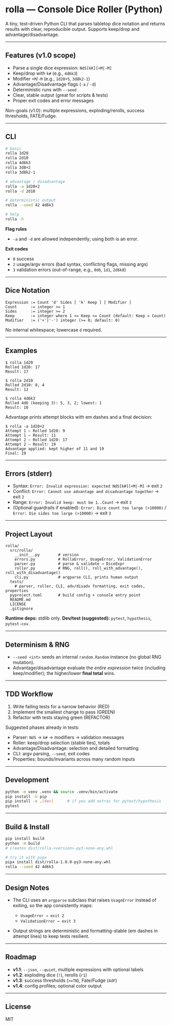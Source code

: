 # rolla — Console Dice Roller (Python)

A tiny, test-driven Python CLI that parses tabletop dice notation and returns results with clear, reproducible output. Supports keep/drop and advantage/disadvantage.

---

## Features (v1.0 scope)

- Parse a single dice expression: `NdS[kK][+M|-M]`
- Keep/drop with `k#` (e.g., `4d6k3`)
- Modifier `+M`/`-M` (e.g., `1d20+5`, `3d8k2-1`)
- Advantage/Disadvantage flags (`-a` / `-d`)
- Deterministic runs with `--seed`
- Clear, stable output (great for scripts & tests)
- Proper exit codes and error messages

Non-goals (v1.0): multiple expressions, exploding/rerolls, success thresholds, FATE/Fudge.

---

## CLI

```bash
# basic
rolla 1d20
rolla 2d10
rolla 4d6k3
rolla 3d8+2
rolla 3d8k2-1

# advantage / disadvantage
rolla -a 1d20+2
rolla -d 2d10

# deterministic output
rolla --seed 42 4d6k3

# help
rolla -h
````

**Flag rules**

- `-a` and `-d` are allowed independently; using both is an error.

**Exit codes**

- `0` success
- `2` usage/argv errors (bad syntax, conflicting flags, missing args)
- `3` validation errors (out-of-range, e.g., `0d6`, `1d1`, `2d6k0`)

---

## Dice Notation

```
Expression := Count 'd' Sides [ 'k' Keep ] [ Modifier ]
Count      := integer >= 1
Sides      := integer >= 2
Keep       := integer where 1 <= Keep <= Count (default: Keep = Count)
Modifier   := ('+'|'-') integer (>= 0; default: 0)
```

No internal whitespace; lowercase `d` required.

---

## Examples

```
$ rolla 1d20
Rolled 1d20: 17
Result: 17
```

```
$ rolla 2d10
Rolled 2d10: 8, 4
Result: 12
```

```
$ rolla 4d6k3
Rolled 4d6 (keeping 3): 5, 3, 2; lowest: 1
Result: 10
```

Advantage prints attempt blocks with em dashes and a final decision:

```
$ rolla -a 1d20+2
Attempt 1 — Rolled 1d20: 9
Attempt 1 — Result: 11
Attempt 2 — Rolled 1d20: 17
Attempt 2 — Result: 19
Advantage applied: kept higher of 11 and 19
Final: 19
```

---

## Errors (stderr)

- Syntax: `Error: Invalid expression: expected NdS[k#][+M|-M]` → exit `2`
- Conflict: `Error: Cannot use advantage and disadvantage together` → exit `2`
- Range: `Error: Invalid keep: must be 1..Count` → exit `3`
- (Optional guardrails if enabled):
  `Error: Dice count too large (>10000)` / `Error: Die sides too large (>10000)` → exit `3`

---

## Project Layout

```
rolla/
  src/rolla/
    __init__.py        # version
    errors.py          # RollaError, UsageError, ValidationError
    parser.py          # parse & validate → DiceExpr
    roller.py          # RNG, roll(), roll_with_advantage(), roll_with_disadvantage()
    cli.py             # argparse CLI, prints human output
  tests/
    # parser, roller, CLI, adv/disadv formatting, exit codes, properties
  pyproject.toml       # build config + console entry point
  README.md
  LICENSE
  .gitignore
```

**Runtime deps:** stdlib only.
**Dev/test (suggested):** `pytest`, `hypothesis`, `pytest-cov`.

---

## Determinism & RNG

- `--seed <int>` seeds an internal `random.Random` instance (no global RNG mutation).
- Advantage/disadvantage evaluate the *entire expression* twice (including keep/modifier); the higher/lower **final total** wins.

---

## TDD Workflow

1. Write failing tests for a narrow behavior (RED)
2. Implement the smallest change to pass (GREEN)
3. Refactor with tests staying green (REFACTOR)

Suggested phases already in tests:

- Parser: `NdS` → `k#` → modifiers → validation messages
- Roller: keep/drop selection (stable ties), totals
- Advantage/Disadvantage: selection and detailed formatting
- CLI: argv parsing, `--seed`, exit codes
- Properties: bounds/invariants across many random inputs

---

## Development

```bash
python -m venv .venv && source .venv/bin/activate
pip install -U pip
pip install -e .[dev]      # if you add extras for pytest/hypothesis
pytest
```

---

## Build & Install

```bash
pip install build
python -m build
# creates dist/rolla-<version>-py3-none-any.whl

# try it with pipx
pipx install dist/rolla-1.0.0-py3-none-any.whl
rolla --seed 42 4d6k3
```

---

## Design Notes

- The CLI uses an `argparse` subclass that raises `UsageError` instead of exiting,
  so the app consistently maps:

  - `UsageError → exit 2`
  - `ValidationError → exit 3`
- Output strings are deterministic and formatting-stable (em dashes in attempt lines) to keep tests resilient.

---

## Roadmap

- **v1.1**: `--json`, `--quiet`, multiple expressions with optional labels
- **v1.2**: exploding dice (`!`), rerolls (`r1`)
- **v1.3**: success thresholds (`>=TN`), Fate/Fudge (`4dF`)
- **v1.4**: config profiles; optional color output

---

## License

MIT
